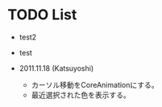 # TODO List

* test2

* test

* 2011.11.18 (Katsuyoshi)
    * カーソル移動をCoreAnimationにする。
    * 最近選択された色を表示する。
